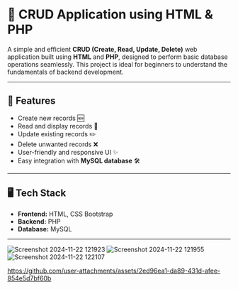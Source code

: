# 🌟 CRUD Application using HTML & PHP

A simple and efficient **CRUD (Create, Read, Update, Delete)** web application built using **HTML** and **PHP**, designed to perform basic database operations seamlessly. This project is ideal for beginners to understand the fundamentals of backend development.

---

## 🚀 Features

- Create new records 🆕
- Read and display records 📄
- Update existing records ✏️
- Delete unwanted records ❌
- User-friendly and responsive UI ✨
- Easy integration with **MySQL database** 🛠️

---

## 🖥️ Tech Stack

- **Frontend:** HTML, CSS Bootstrap
- **Backend:** PHP
- **Database:** MySQL

---


![Screenshot 2024-11-22 121923](https://github.com/user-attachments/assets/36d08f8e-a0ba-4db1-a123-6d5c31ea6862)
![Screenshot 2024-11-22 121955](https://github.com/user-attachments/assets/14ae00a2-60b6-41ba-a42d-ea749f4b2004)
![Screenshot 2024-11-22 122107](https://github.com/user-attachments/assets/b8729c9f-6d6a-4333-8083-333ec0708c4f)

https://github.com/user-attachments/assets/2ed96ea1-da89-431d-afee-854e5d7bf60b
